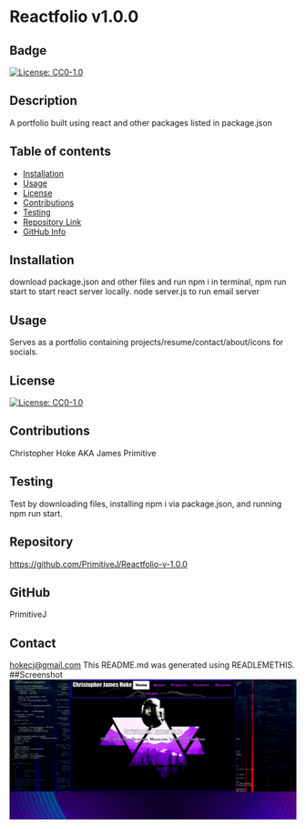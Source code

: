 # Reactfolio v1.0.0
  ## Badge
  [![License: CC0-1.0](https://licensebuttons.net/l/zero/1.0/80x15.png)](http://creativecommons.org/publicdomain/zero/1.0/)
  ## Description 
  A portfolio built using react and other packages listed in package.json
  ## Table of contents
  - [Installation](#Installation)
  - [Usage](#Usage)
  - [License](#License)
  - [Contributions](#Contributions)
  - [Testing](#Testing)
  - [Repository Link](#Repository)
  - [GitHub Info](#GitHub) 
  ## Installation
  download package.json and other files and run npm i in terminal, npm run start to start react server locally. node server.js to run email server
  ## Usage
  Serves as a portfolio containing projects/resume/contact/about/icons for socials. 
  ## License
  [![License: CC0-1.0](https://licensebuttons.net/l/zero/1.0/80x15.png)](http://creativecommons.org/publicdomain/zero/1.0/)
  ## Contributions
  Christopher Hoke AKA James Primitive
  ## Testing
  Test by downloading files, installing npm i via package.json, and running npm run start. 
  ## Repository
  https://github.com/PrimitiveJ/Reactfolio-v-1.0.0
  ## GitHub
  PrimitiveJ
  ## Contact
  hokecj@gmail.com
  This README.md was generated using READLEMETHIS.
  ##Screenshot
  ![screenshot](reactfolio.png)
